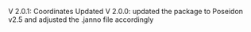 V 2.0.1: Coordinates Updated
V 2.0.0: updated the package to Poseidon v2.5 and adjusted the .janno file accordingly

